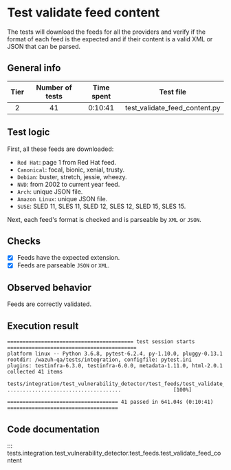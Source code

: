 # Test validate feed content

The tests will download the feeds for all the providers and verify if the format of each feed is the expected and if
their content is a valid XML or JSON that can be parsed.

## General info

|Tier | Number of tests | Time spent| Test file |
|:--:|:--:|:--:|:--:|
| 2 | 41 | 0:10:41 | test_validate_feed_content.py |

## Test logic

First, all these feeds are downloaded:

- `Red Hat`: page 1 from Red Hat feed.
- `Canonical`: focal, bionic, xenial, trusty.
- `Debian`: buster, stretch, jessie, wheezy.
- `NVD`: from 2002 to current year feed.
- `Arch`: unique JSON file.
- `Amazon Linux`: unique JSON file.
- `SUSE`: SLED 11, SLES 11, SLED 12, SLES 12, SLED 15, SLES 15.

Next, each feed's format is checked and is parseable by `XML` or `JSON`.

## Checks

- [x] Feeds have the expected extension.
- [x] Feeds are parseable `JSON` or `XML`.

## Observed behavior

Feeds are correctly validated.

## Execution result

```
========================================= test session starts ==========================================
platform linux -- Python 3.6.8, pytest-6.2.4, py-1.10.0, pluggy-0.13.1
rootdir: /wazuh-qa/tests/integration, configfile: pytest.ini
plugins: testinfra-6.3.0, testinfra-6.0.0, metadata-1.11.0, html-2.0.1
collected 41 items

tests/integration/test_vulnerability_detector/test_feeds/test_validate_feed_content.py .....................................                 [100%]

==================================== 41 passed in 641.04s (0:10:41) ====================================
```

## Code documentation   


::: tests.integration.test_vulnerability_detector.test_feeds.test_validate_feed_content